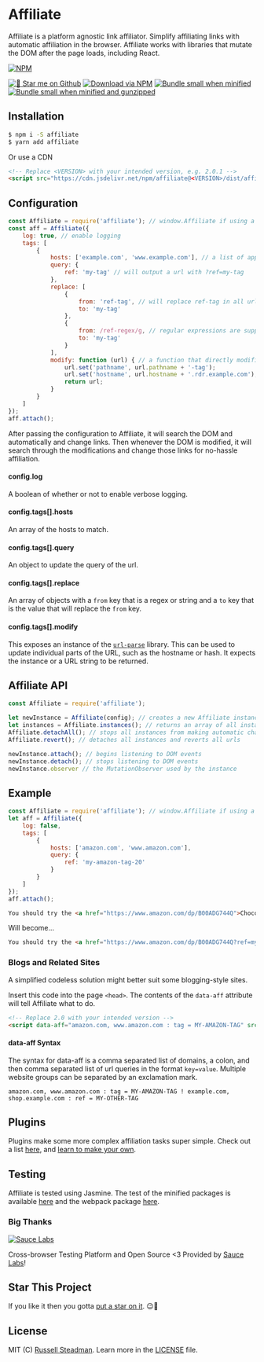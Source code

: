 # Affiliate
Affiliate is a platform agnostic link affiliator. Simplify affiliating links with automatic affiliation in the browser. Affiliate works with libraries that mutate the DOM after the page loads, including React.

[![NPM](https://nodei.co/npm/affiliate.png)](https://www.npmjs.com/package/affiliate)

[![&#x1f31f; Star me on Github](https://img.shields.io/github/stars/teamtofu/affiliate.svg)](https://github.com/teamtofu/affiliate) [![Download via NPM](https://img.shields.io/npm/dt/affiliate.svg)](https://www.npmjs.com/package/affiliate) [![Bundle small when minified](https://img.shields.io/bundlephobia/min/affiliate.svg)](https://www.npmjs.com/package/affiliate) [![Bundle small when minified and gunzipped](https://img.shields.io/bundlephobia/minzip/affiliate.svg)](https://www.npmjs.com/package/affiliate)

## Installation

```bash
$ npm i -S affiliate
$ yarn add affiliate
```

Or use a CDN
```html
<!-- Replace <VERSION> with your intended version, e.g. 2.0.1 -->
<script src="https://cdn.jsdelivr.net/npm/affiliate@<VERSION>/dist/affiliate.js"></script>
```

## Configuration

```js
const Affiliate = require('affiliate'); // window.Affiliate if using a CDN
const aff = Affiliate({
    log: true, // enable logging
    tags: [
        {
            hosts: ['example.com', 'www.example.com'], // a list of applicable hosts
            query: {
                ref: 'my-tag' // will output a url with ?ref=my-tag
            },
            replace: [
                {
                    from: 'ref-tag', // will replace ref-tag in all urls with my tag
                    to: 'my-tag'
                },
                {
                    from: /ref-regex/g, // regular expressions are supported
                    to: 'my-tag'
                }
            ],
            modify: function (url) { // a function that directly modifies the URL
                url.set('pathname', url.pathname + '-tag');
                url.set('hostname', url.hostname + '.rdr.example.com');
                return url;
            }
        }
    ]
});
aff.attach();
```

After passing the configuration to Affiliate, it will search the DOM and automatically and change links. Then whenever the DOM is modified, it will search through the modifications and change those links for no-hassle affiliation.

#### config.log

A boolean of whether or not to enable verbose logging.

#### config.tags[].hosts

An array of the hosts to match.

#### config.tags[].query

An object to update the query of the url.

#### config.tags[].replace

An array of objects with a `from` key that is a regex or string and a `to` key that is the value that will replace the `from` key.

#### config.tags[].modify

This exposes an instance of the [`url-parse`](https://www.npmjs.com/package/url-parse#usage) library. This can be used to update individual parts of the URL, such as the hostname or hash. It expects the instance or a URL string to be returned.

## Affiliate API

```js
const Affiliate = require('affiliate');

let newInstance = Affiliate(config); // creates a new Affiliate instance
let instances = Affiliate.instances(); // returns an array of all instances
Affiliate.detachAll(); // stops all instances from making automatic changes
Affiliate.revert(); // detaches all instances and reverts all urls

newInstance.attach(); // begins listening to DOM events
newInstance.detach(); // stops listening to DOM events
newInstance.observer // the MutationObserver used by the instance
```

## Example

```js
const Affiliate = require('affiliate'); // window.Affiliate if using a CDN
let aff = Affiliate({
    log: false,
    tags: [
        {
            hosts: ['amazon.com', 'www.amazon.com'],
            query: {
                ref: 'my-amazon-tag-20'
            }
        }
    ]
});
aff.attach();
```

```html
You should try the <a href="https://www.amazon.com/dp/B00ADG744Q">Chocolate Passport</a>.
```

Will become...
```html
You should try the <a href="https://www.amazon.com/dp/B00ADG744Q?ref=my-amazon-tag-20">Chocolate Passport</a>.
```

### Blogs and Related Sites

A simplified codeless solution might better suit some blogging-style sites.

Insert this code into the page `<head>`. The contents of the `data-aff` attribute will tell Affiliate what to do.
```html
<!-- Replace 2.0 with your intended version -->
<script data-aff="amazon.com, www.amazon.com : tag = MY-AMAZON-TAG" src="https://cdn.jsdelivr.net/npm/affiliate@2.0/dist/affiliate.js" async id="aff-js"></script>
```

#### data-aff Syntax
The syntax for data-aff is a comma separated list of domains, a colon, and then comma separated list of url queries in the format `key=value`. Multiple website groups can be separated by an exclamation mark.
```
amazon.com, www.amazon.com : tag = MY-AMAZON-TAG ! example.com, shop.example.com : ref = MY-OTHER-TAG
```

## Plugins

Plugins make some more complex affiliation tasks super simple. Check out a list [here](https://affiliate.js.org/plugins), and [learn to make your own](https://affiliate.js.org/plugins).

## Testing

Affiliate is tested using Jasmine. The test of the minified packages is available [here](/test/index.html) and the webpack package [here](/test/webpack.html).

### Big Thanks

[![Sauce Labs](https://affiliate.js.org/test/sauce/saucelabs.png)](https://saucelabs.com/)

Cross-browser Testing Platform and Open Source <3 Provided by [Sauce Labs](https://saucelabs.com/)!

## Star This Project

If you like it then you gotta [put a star on it](https://github.com/teamtofu/affiliate). &#x1f609;&#x1f31f;

## License

MIT (C) [Russell Steadman](https://teamtofu.github.io/contact/). Learn more in the [LICENSE](https://github.com/teamtofu/affiliate/blob/master/LICENSE) file.